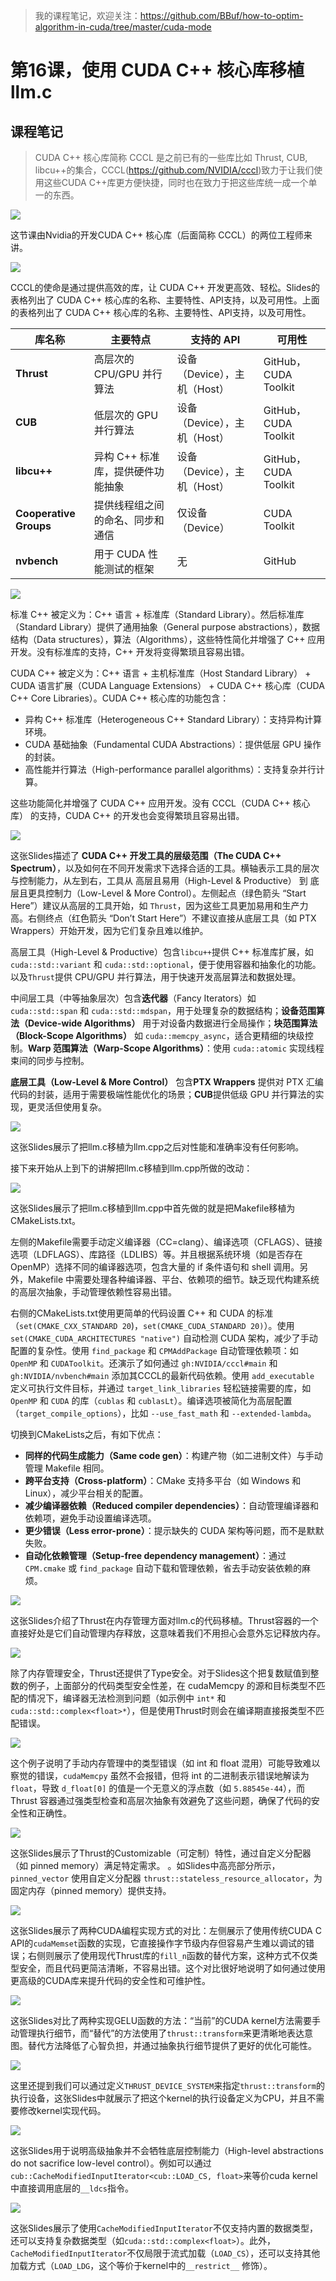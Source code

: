 > 我的课程笔记，欢迎关注：https://github.com/BBuf/how-to-optim-algorithm-in-cuda/tree/master/cuda-mode 

# 第16课，使用 CUDA C++ 核心库移植 llm.c

## 课程笔记

> CUDA C++ 核心库简称 CCCL 是之前已有的一些库比如 Thrust, CUB, libcu++的集合，CCCL(https://github.com/NVIDIA/cccl)致力于让我们使用这些CUDA C++库更方便快捷，同时也在致力于把这些库统一成一个单一的东西。

![](https://files.mdnice.com/user/59/f51ef27a-be15-4a54-9279-ed95cd2c3435.png)

这节课由Nvidia的开发CUDA C++ 核心库（后面简称 CCCL）的两位工程师来讲。

![](https://files.mdnice.com/user/59/82b9f16b-d1f7-422e-9f32-8438b0676d02.png)

CCCL的使命是通过提供高效的库，让 CUDA C++ 开发更高效、轻松。Slides的表格列出了 CUDA C++ 核心库的名称、主要特性、API支持，以及可用性。上面的表格列出了 CUDA C++ 核心库的名称、主要特性、API支持，以及可用性。

| **库名称**            | **主要特点**                              | **支持的 API**               | **可用性**         |
|-----------------------|------------------------------------------|-----------------------------|-------------------|
| **Thrust**            | 高层次的 CPU/GPU 并行算法                  | 设备（Device），主机（Host） | GitHub，CUDA Toolkit |
| **CUB**               | 低层次的 GPU 并行算法                     | 设备（Device），主机（Host） | GitHub，CUDA Toolkit |
| **libcu++**           | 异构 C++ 标准库，提供硬件功能抽象            | 设备（Device），主机（Host） | GitHub，CUDA Toolkit |
| **Cooperative Groups** | 提供线程组之间的命名、同步和通信             | 仅设备（Device）             | CUDA Toolkit       |
| **nvbench**           | 用于 CUDA 性能测试的框架                   | 无                          | GitHub             |

![](https://files.mdnice.com/user/59/3f8fa60a-3ceb-470b-bf08-bd53a74c3ccd.png)

标准 C++ 被定义为：C++ 语言 + 标准库（Standard Library）。然后标准库（Standard Library）提供了通用抽象（General purpose abstractions），数据结构（Data structures），算法（Algorithms），这些特性简化并增强了 C++ 应用开发。没有标准库的支持，C++ 开发将变得繁琐且容易出错。

CUDA C++ 被定义为：C++ 语言 + 主机标准库（Host Standard Library） + CUDA 语言扩展（CUDA Language Extensions） + CUDA C++ 核心库（CUDA C++ Core Libraries）。CUDA C++ 核心库的功能包含：
- 异构 C++ 标准库（Heterogeneous C++ Standard Library）：支持异构计算环境。
- CUDA 基础抽象（Fundamental CUDA Abstractions）：提供低层 GPU 操作的封装。
- 高性能并行算法（High-performance parallel algorithms）：支持复杂并行计算。

这些功能简化并增强了 CUDA C++ 应用开发。没有 CCCL（CUDA C++ 核心库） 的支持，CUDA C++ 的开发也会变得繁琐且容易出错。

![](https://files.mdnice.com/user/59/e306edd4-7b65-4e9a-9f29-804abf4fd163.png)

这张Slides描述了 **CUDA C++ 开发工具的层级范围（The CUDA C++ Spectrum）**，以及如何在不同开发需求下选择合适的工具。横轴表示工具的层次与控制能力，从左到右，工具从 高层且易用（High-Level & Productive） 到 底层且更具控制力（Low-Level & More Control）。左侧起点（绿色箭头 “Start Here”）建议从高层的工具开始，如 `Thrust`，因为这些工具更加易用和生产力高。右侧终点（红色箭头 “Don’t Start Here”）不建议直接从底层工具（如 PTX Wrappers）开始开发，因为它们复杂且难以维护。

高层工具（High-Level & Productive）包含`libcu++`提供 C++ 标准库扩展，如 `cuda::std::variant` 和 `cuda::std::optional`，便于使用容器和抽象化的功能。以及`Thrust`提供 CPU/GPU 并行算法，用于快速开发高层算法和数据处理。

中间层工具（中等抽象层次）包含**迭代器**（Fancy Iterators）如 `cuda::std::span` 和 `cuda::std::mdspan`，用于处理复杂的数据结构；**设备范围算法（Device-wide Algorithms）** 用于对设备内数据进行全局操作；**块范围算法（Block-Scope Algorithms）** 如 `cuda::memcpy_async`，适合更精细的块级控制。**Warp 范围算法（Warp-Scope Algorithms）**：使用 `cuda::atomic` 实现线程束间的同步与控制。

**底层工具（Low-Level & More Control）** 包含**PTX Wrappers** 提供对 PTX 汇编代码的封装，适用于需要极端性能优化的场景；**CUB**提供低级 GPU 并行算法的实现，更灵活但使用复杂。

![](https://files.mdnice.com/user/59/d65a6f20-d1d1-4005-92a2-a4ef9b7c0216.png)

这张Slides展示了把llm.c移植为llm.cpp之后对性能和准确率没有任何影响。

接下来开始从上到下的讲解把llm.c移植到llm.cpp所做的改动：

![](https://files.mdnice.com/user/59/4df13111-b2c7-478f-9168-91e1ae940773.png)

这张Slides展示了把llm.c移植到llm.cpp中首先做的就是把Makefile移植为CMakeLists.txt。

左侧的Makefile需要手动定义编译器（CC=clang）、编译选项（CFLAGS）、链接选项（LDFLAGS）、库路径（LDLIBS）等。并且根据系统环境（如是否存在 OpenMP）选择不同的编译器选项，包含大量的 if 条件语句和 shell 调用。另外，Makefile 中需要处理各种编译器、平台、依赖项的细节。缺乏现代构建系统的高层次抽象，手动管理依赖性容易出错。

右侧的CMakeLists.txt使用更简单的代码设置 C++ 和 CUDA 的标准（`set(CMAKE_CXX_STANDARD 20`)，`set(CMAKE_CUDA_STANDARD 20)`）。使用 `set(CMAKE_CUDA_ARCHITECTURES "native")` 自动检测 CUDA 架构，减少了手动配置的复杂性。使用 `find_package` 和 `CPMAddPackage` 自动管理依赖项：如 `OpenMP` 和 `CUDAToolkit`。还演示了如何通过 `gh:NVIDIA/cccl#main` 和 `gh:NVIDIA/nvbench#main` 添加其CCCL的最新代码依赖。使用 `add_executable` 定义可执行文件目标，并通过 `target_link_libraries` 轻松链接需要的库，如 `OpenMP` 和 `CUDA` 的库（`cublas` 和 `cublasLt`）。编译选项被简化为高层配置（`target_compile_options`），比如 `--use_fast_math` 和 `--extended-lambda`。

切换到CMakeLists之后，有如下优点：
- **同样的代码生成能力（Same code gen）**：构建产物（如二进制文件）与手动管理 Makefile 相同。
- **跨平台支持（Cross-platform）**：CMake 支持多平台（如 Windows 和 Linux），减少平台相关的配置。
- **减少编译器依赖（Reduced compiler dependencies）**：自动管理编译器和依赖项，避免手动设置编译选项。
- **更少错误（Less error-prone）**：提示缺失的 CUDA 架构等问题，而不是默默失败。
- **自动化依赖管理（Setup-free dependency management）**：通过 `CPM.cmake` 或 `find_package` 自动下载和管理依赖，省去手动安装依赖的麻烦。

![](https://files.mdnice.com/user/59/ac4387e1-2202-4b18-8872-5bcbca847dcf.png)

这张Slides介绍了Thrust在内存管理方面对llm.c的代码移植。Thrust容器的一个直接好处是它们自动管理内存释放，这意味着我们不用担心会意外忘记释放内存。

![](https://files.mdnice.com/user/59/bfba69bd-429b-4b37-92ba-e270d4156a10.png)

除了内存管理安全，Thrust还提供了Type安全。对于Slides这个把复数赋值到整数的例子，上面部分的代码类型安全性差，在 cudaMemcpy 的源和目标类型不匹配的情况下，编译器无法检测到问题（如示例中 `int*` 和 `cuda::std::complex<float>*`），但是使用Thrust时则会在编译期直接报类型不匹配错误。

![](https://files.mdnice.com/user/59/8f2964fd-24f8-4ae2-8085-e2330768d71a.png)

这个例子说明了手动内存管理中的类型错误（如 int 和 float 混用）可能导致难以察觉的错误，`cudaMemcpy` 虽然不会报错，但将 int 的二进制表示错误地解读为 `float`，导致 `d_float[0]` 的值是一个无意义的浮点数（如 `5.88545e-44`），而 Thrust 容器通过强类型检查和高层次抽象有效避免了这些问题，确保了代码的安全性和正确性。

![](https://files.mdnice.com/user/59/36fe3ca0-a405-42b7-9ea0-b63c16d36667.png)

这张Slides展示了Thrust的Customizable（可定制）特性，通过自定义分配器（如 pinned memory）满足特定需求。
。如Slides中高亮部分所示， `pinned_vector` 使用自定义分配器 `thrust::stateless_resource_allocator`，为固定内存（pinned memory）提供支持。

![](https://files.mdnice.com/user/59/4a47f0ac-0298-4ec1-bdc0-b822ae7d3ba9.png)

这张Slides展示了两种CUDA编程实现方式的对比：左侧展示了使用传统CUDA C API的`cudaMemset`函数的实现，它直接操作字节级内存但容易产生难以调试的错误；右侧则展示了使用现代Thrust库的`fill_n`函数的替代方案，这种方式不仅类型安全，而且代码更简洁清晰，不容易出错。这个对比很好地说明了如何通过使用更高级的CUDA库来提升代码的安全性和可维护性。

![](https://files.mdnice.com/user/59/d91b7e54-914e-40d6-844b-4f6160ceb574.png)

这张Slides对比了两种实现GELU函数的方法：“当前”的CUDA kernel方法需要手动管理执行细节，而“替代”的方法使用了`thrust::transform`来更清晰地表达意图。替代方法降低了心智负担，并通过抽象执行细节提供了更好的优化可能性。

![](https://files.mdnice.com/user/59/0e2463a1-e48b-41a4-9da6-689cf8f6525d.png)

这里还提到我们可以通过定义`THRUST_DEVICE_SYSTEM`来指定`thrust::transform`的执行设备，这张Slides中就展示了把这个kernel的执行设备定义为CPU，并且不需要修改kernel实现代码。

![](https://files.mdnice.com/user/59/f4705275-789a-4e2b-850d-8a0f4b7ed387.png)

这张Slides用于说明高级抽象并不会牺牲底层控制能力（High-level abstractions do not sacrifice low-level control）。例如可以通过`cub::CacheModifiedInputIterator<cub::LOAD_CS, float>`来等价cuda kernel中直接调用底层的`__ldcs`指令。

![](https://files.mdnice.com/user/59/eb8841b2-df9f-4db8-84c1-f6720ad67297.png)

这张Slides展示了使用`CacheModifiedInputIterator`不仅支持内置的数据类型，还可以支持复杂数据类型（如`cuda::std::complex<float>`）。此外，`CacheModifiedInputIterator`不仅局限于流式加载（`LOAD_CS`），还可以支持其他加载方式（`LOAD_LDG`，这个等价于kernel中的`__restrict__` 修饰）。


